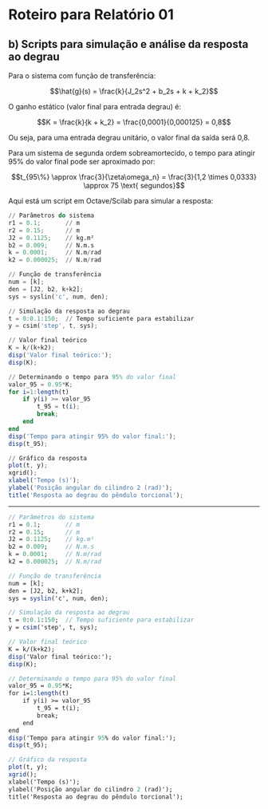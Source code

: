 # Roteiro para Relatório 01

## b) Scripts para simulação e análise da resposta ao degrau

Para o sistema com função de transferência:

$$\hat{g}(s) = \frac{k}{J_2s^2 + b_2s + k + k_2}$$

O ganho estático (valor final para entrada degrau) é:

$$K = \frac{k}{k + k_2} = \frac{0,0001}{0,000125} = 0,8$$

Ou seja, para uma entrada degrau unitário, o valor final da saída será 0,8.

Para um sistema de segunda ordem sobreamortecido, o tempo para atingir 95% do valor final pode ser aproximado por:

$$t_{95\%} \approx \frac{3}{\zeta\omega_n} = \frac{3}{1,2 \times 0,0333} \approx 75 \text{ segundos}$$

Aqui está um script em Octave/Scilab para simular a resposta:

```octave
// Parâmetros do sistema
r1 = 0.1;       // m
r2 = 0.15;      // m
J2 = 0.1125;    // kg.m²
b2 = 0.009;     // N.m.s
k = 0.0001;     // N.m/rad
k2 = 0.000025;  // N.m/rad

// Função de transferência
num = [k];
den = [J2, b2, k+k2];
sys = syslin('c', num, den);

// Simulação da resposta ao degrau
t = 0:0.1:150;  // Tempo suficiente para estabilizar
y = csim('step', t, sys);

// Valor final teórico
K = k/(k+k2);
disp('Valor final teórico:');
disp(K);

// Determinando o tempo para 95% do valor final
valor_95 = 0.95*K;
for i=1:length(t)
    if y(i) >= valor_95
        t_95 = t(i);
        break;
    end
end
disp('Tempo para atingir 95% do valor final:');
disp(t_95);

// Gráfico da resposta
plot(t, y);
xgrid();
xlabel('Tempo (s)');
ylabel('Posição angular do cilindro 2 (rad)');
title('Resposta ao degrau do pêndulo torcional');
```

------------------------------------------------

```scilab
// Parâmetros do sistema
r1 = 0.1;       // m
r2 = 0.15;      // m
J2 = 0.1125;    // kg.m²
b2 = 0.009;     // N.m.s
k = 0.0001;     // N.m/rad
k2 = 0.000025;  // N.m/rad

// Função de transferência
num = [k];
den = [J2, b2, k+k2];
sys = syslin('c', num, den);

// Simulação da resposta ao degrau
t = 0:0.1:150;  // Tempo suficiente para estabilizar
y = csim('step', t, sys);

// Valor final teórico
K = k/(k+k2);
disp('Valor final teórico:');
disp(K);

// Determinando o tempo para 95% do valor final
valor_95 = 0.95*K;
for i=1:length(t)
    if y(i) >= valor_95
        t_95 = t(i);
        break;
    end
end
disp('Tempo para atingir 95% do valor final:');
disp(t_95);

// Gráfico da resposta
plot(t, y);
xgrid();
xlabel('Tempo (s)');
ylabel('Posição angular do cilindro 2 (rad)');
title('Resposta ao degrau do pêndulo torcional');
```